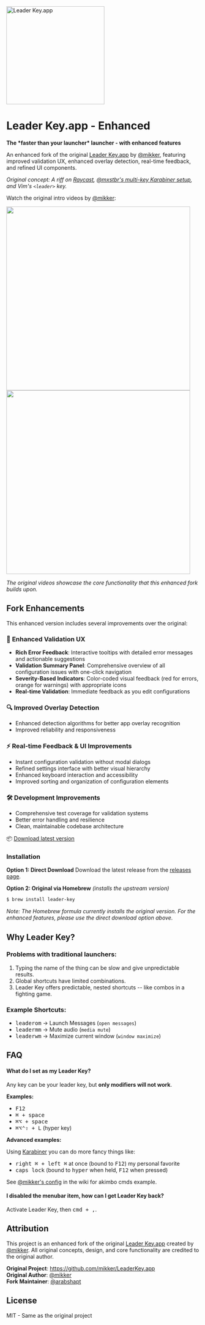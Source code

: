 <img src="https://s3.brnbw.com/icon_1024-akc2Ij3q9JOyhQ6Y7Lz6AFkX6nQQFhrQaRPqbV4vor0A62EA0vq4xOGrXpg6PVKi3aUJxOAyItkyktblPtZD4K4oYZ1bJVdh96VE.png" width="256" height="256" alt="Leader Key.app" />

# Leader Key.app - Enhanced

**The \*faster than your launcher\* launcher - with enhanced features**

An enhanced fork of the original [Leader Key.app](https://github.com/mikker/LeaderKey.app) by [@mikker](https://github.com/mikker), featuring improved validation UX, enhanced overlay detection, real-time feedback, and refined UI components.

*Original concept: A riff on [Raycast](https://www.raycast.com), [@mxstbr's multi-key Karabiner setup](https://www.youtube.com/watch?v=m5MDv9qwhU8&t=540s), and Vim's `<leader>` key.*

Watch the original intro videos by [@mikker](https://github.com/mikker):

<div>
<a href="https://www.youtube.com/watch?v=EQYakLsYSAQ"><img src="https://img.youtube.com/vi/EQYakLsYSAQ/maxresdefault.jpg" width=480></a>
<a href="https://www.youtube.com/watch?v=hzzQl5FOL-k"><img src="https://img.youtube.com/vi/hzzQl5FOL-k/maxresdefault.jpg" width=480></a>
</div>

*The original videos showcase the core functionality that this enhanced fork builds upon.*

## Fork Enhancements

This enhanced version includes several improvements over the original:

### 🎯 **Enhanced Validation UX**
- **Rich Error Feedback**: Interactive tooltips with detailed error messages and actionable suggestions
- **Validation Summary Panel**: Comprehensive overview of all configuration issues with one-click navigation
- **Severity-Based Indicators**: Color-coded visual feedback (red for errors, orange for warnings) with appropriate icons
- **Real-time Validation**: Immediate feedback as you edit configurations

### 🔍 **Improved Overlay Detection**
- Enhanced detection algorithms for better app overlay recognition
- Improved reliability and responsiveness

### ⚡ **Real-time Feedback & UI Improvements**
- Instant configuration validation without modal dialogs
- Refined settings interface with better visual hierarchy
- Enhanced keyboard interaction and accessibility
- Improved sorting and organization of configuration elements

### 🛠 **Development Improvements**
- Comprehensive test coverage for validation systems
- Better error handling and resilience
- Clean, maintainable codebase architecture

📦 [Download latest version](https://github.com/arabshapt/LeaderKey.app/releases)

### Installation

**Option 1: Direct Download**
Download the latest release from the [releases page](https://github.com/arabshapt/LeaderKey.app/releases).

**Option 2: Original via Homebrew** *(installs the upstream version)*
```sh
$ brew install leader-key
```

*Note: The Homebrew formula currently installs the original version. For the enhanced features, please use the direct download option above.*

## Why Leader Key?

### Problems with traditional launchers:

1. Typing the name of the thing can be slow and give unpredictable results.
2. Global shortcuts have limited combinations.
3. Leader Key offers predictable, nested shortcuts -- like combos in a fighting game.

### Example Shortcuts:

- <kbd>leader</kbd><kbd>o</kbd><kbd>m</kbd> → Launch Messages (`open messages`)
- <kbd>leader</kbd><kbd>m</kbd><kbd>m</kbd> → Mute audio (`media mute`)
- <kbd>leader</kbd><kbd>w</kbd><kbd>m</kbd> → Maximize current window (`window maximize`)

## FAQ

#### What do I set as my Leader Key?

Any key can be your leader key, but **only modifiers will not work**.

**Examples:**

- <kbd>F12</kbd>
- <kbd>⌘ + space</kbd>
- <kbd>⌘⌥ + space</kbd>
- <kbd>⌘⌥⌃⇧ + L</kbd> (hyper key)

**Advanced examples:**

Using [Karabiner](https://karabiner-elements.pqrs.org/) you can do more fancy things like:

- <kbd>right ⌘ + left ⌘</kbd> at once (bound to <kbd>F12</kbd>) my personal favorite
- <kbd>caps lock</kbd> (bound to <kbd>hyper</kbd> when held, <kbd>F12</kbd> when pressed)

See [@mikker's config](https://github.com/mikker/LeaderKey.app/wiki/@mikker's-config) in the wiki for akimbo cmds example.

#### I disabled the menubar item, how can I get Leader Key back?

Activate Leader Key, then <kbd>cmd + ,</kbd>.

## Attribution

This project is an enhanced fork of the original [Leader Key.app](https://github.com/mikker/LeaderKey.app) created by [@mikker](https://github.com/mikker). All original concepts, design, and core functionality are credited to the original author.

**Original Project**: https://github.com/mikker/LeaderKey.app  
**Original Author**: [@mikker](https://github.com/mikker)  
**Fork Maintainer**: [@arabshapt](https://github.com/arabshapt)

## License

MIT - Same as the original project
